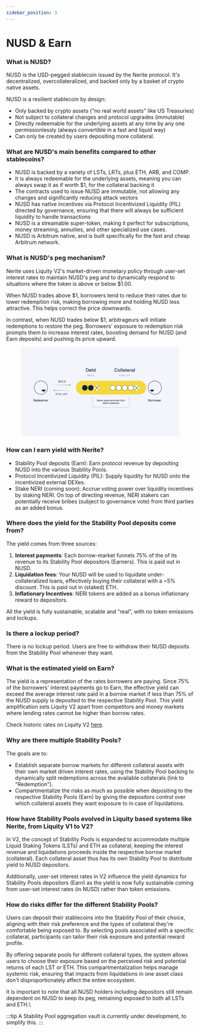```yaml
---
sidebar_position: 3
---
```


# NUSD & Earn

### What is NUSD?

NUSD is the USD-pegged stablecoin issued by the Nerite protocol. It's decentralized, overcollateralized, and backed only by a basket of crypto native assets.

NUSD is a resilient stablecoin by design:

* Only backed by crypto assets ("no real world assets" like US Treasuries)
* Not subject to collateral changes and protocol upgrades (immutable)
* Directly redeemable for the underlying assets at any time by any one permissionlessly (always convertible in a fast and liquid way)
* Can only be created by users depositing more collateral. 

### What are NUSD's main benefits compared to other stablecoins?

* NUSD is backed by a variety of LSTs, LRTs, plus ETH, ARB, and COMP.
* It is always redeemable for the underlying assets, meaning you can always swap it as if worth $1, for the collateral backing it
* The contracts used to issue NUSD are immutable, not allowing any changes and significantly reducing attack vectors
* NUSD has native incentives via Protocol Incentivized Liquidity (PIL) directed by governance, ensuring that there will always be sufficient liquidity to handle transactions
* NUSD is a streamable super-token, making it perfect for subscriptions, money streaming, annuities, and other specialized use cases.
* NUSD is Arbitrum native, and is built specifically for the fast and cheap Arbitrum network.

### What is NUSD's peg mechanism?

Nerite uses Liquity V2's market-driven monetary policy through user-set interest rates to maintain NUSD's peg and to dynamically respond to situations where the token is above or below $1.00.

When NUSD trades above $1, borrowers tend to reduce their rates due to lower redemption risk, making borrowing more and holding NUSD less attractive. This helps correct the price downwards.

In contrast, when NUSD trades below $1, arbitrageurs will initiate redemptions to restore the peg. Borrowers' exposure to redemption risk prompts them to increase interest rates, boosting demand for NUSD (and Earn deposits) and pushing its price upward.

<figure>
  <img src="/static/img/light - BOLD individual redemption.png" alt="" />
  <figcaption></figcaption>
</figure>

### How can I earn yield with Nerite?

* Stability Pool deposits (Earn): Earn protocol revenue by depositing NUSD into the various Stability Pools.
* Protocol Incentivized Liquidity (PIL): Supply liquidity for NUSD onto the incentivized external DEXes. 
* Stake NERI (coming soon): Accrue voting power over liquidity incentives by staking NERI. On top of directing revenue, NERI stakers can potentially receive bribes (subject to governance vote) from third parties as an added bonus.

### Where does the yield for the Stability Pool deposits come from?

The yield comes from three sources:

1. **Interest payments**: Each borrow-market funnels 75% of the of its revenue to its Stability Pool depositors (Earners). This is paid out in NUSD.
2. **Liquidation fees**: Your NUSD will be used to liquidate under-collateralized loans, effectively buying their collateral with a \~5% discount. This is paid out in (staked) ETH.
3. **Inflationary Incentives**: NERI tokens are added as a bonus inflationary reward to depositors.

All the yield is fully sustainable, scalable and "real", with no token emissions and lockups.

### Is there a lockup period? 

There is no lockup period. Users are free to withdraw their NUSD deposits from the Stability Pool whenever they want.

### What is the estimated yield on Earn? 

The yield is a representation of the rates borrowers are paying. Since 75% of the borrowers' interest payments go to Earn, the effective yield can exceed the average interest rate paid in a borrow market if less than 75% of the NUSD supply is deposited to the respective Stability Pool. This yield amplification sets Liquity V2 apart from competitors and money markets where lending rates cannot be higher than borrow rates.

Check historic rates on Liquity V2 [here](https://dune.com/liquity/liquity-v2#interest-rates).

### Why are there multiple Stability Pools?

The goals are to:

* Establish separate borrow markets for different collateral assets with their own market driven interest rates, using the Stability Pool backing to dynamically split redemptions across the available collaterals (link to "Redemption").
* Compartmentalize the risks as much as possible when depositing to the respective Stability Pools (Earn) by giving the depositors control over which collateral assets they want exposure to in case of liquidations.

### How have Stability Pools evolved in Liquity based systems like Nerite, from Liquity V1 to V2?

In V2, the concept of Stability Pools is expanded to accommodate multiple Liquid Staking Tokens (LSTs) and ETH as collateral, keeping the interest revenue and liquidations proceeds inside the respective borrow market (collateral). Each collateral asset thus has its own Stability Pool to distribute yield to NUSD depositors.

Additionally, user-set interest rates in V2 influence the yield dynamics for  Stability Pools depositors (Earn) as the yield is now fully sustainable coming from user-set interest rates (in NUSD) rather than token emissions.

### How do risks differ for the different Stability Pools?

Users can deposit their stablecoins into the Stability Pool of their choice, aligning with their risk preference and the types of collateral they're comfortable being exposed to. By selecting pools associated with a specific collateral, participants can tailor their risk exposure and potential reward profile.

By offering separate pools for different collateral types, the system allows users to choose their exposure based on the perceived risk and potential returns of each LST or ETH. This compartmentalization helps manage systemic risk, ensuring that impacts from liquidations in one asset class don't disproportionately affect the entire ecosystem.

It is important to note that all NUSD holders including depositors still remain dependent on NUSD to keep its peg, remaining exposed to both all LSTs and ETH.\


:::tip
A Stability Pool aggregation vault is currently under development, to simplify this.
:::